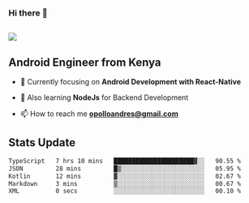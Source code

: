 ### Hi there 👋
<h2 align="left"><img src="https://readme-typing-svg.herokuapp.com?color='blue'&lines=I'm+Andrew+Opollo😊;Welcome+to+my+Github😜"> </h2>

## Android Engineer from Kenya


- 🌱 Currently focusing on **Android Development with React-Native**

- 🔭 Also learning **NodeJs** for Backend Development

- 📫 How to reach me **opolloandres@gmail.com**


## Stats Update
<!--START_SECTION:waka-->

```txt
TypeScript   7 hrs 10 mins   ██████████████████████▓░░   90.55 %
JSON         28 mins         █▒░░░░░░░░░░░░░░░░░░░░░░░   05.95 %
Kotlin       12 mins         ▓░░░░░░░░░░░░░░░░░░░░░░░░   02.67 %
Markdown     3 mins          ▒░░░░░░░░░░░░░░░░░░░░░░░░   00.67 %
XML          0 secs          ░░░░░░░░░░░░░░░░░░░░░░░░░   00.10 %
```

<!--END_SECTION:waka-->


